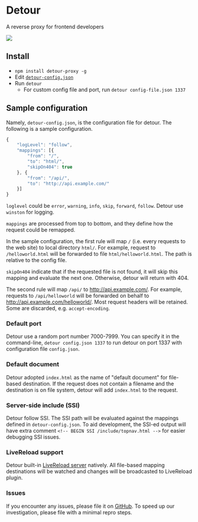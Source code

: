 # Detour
A reverse proxy for frontend developers

[<img src="https://travis-ci.org/candrholdings/detour.svg?branch=master" />](https://travis-ci.org/candrholdings/detour)

## Install
* `npm install detour-proxy -g`
* Edit [`detour-config.json`](detour-config.json)
* Run `detour`
  * For custom config file and port, run `detour config-file.json 1337`

## Sample configuration
Namely, `detour-config.json`, is the configuration file for detour. The following is a sample configuration.
```js
{
    "logLevel": "follow",
    "mappings": [{
        "from": "/",
        "to": "html/",
        "skipOn404": true
    }, {
        "from": "/api/",
        "to": "http://api.example.com/"
    }]
}
```

`loglevel` could be `error`, `warning`, `info`, `skip`, `forward`, `follow`. Detour use `winston` for logging.

`mappings` are processed from top to bottom, and they define how the request could be remapped.

In the sample configuration, the first rule will map `/` (i.e. every requests to the web site) to local directory `html/`. For example, request to `/helloworld.html` will be forwarded to file `html/helloworld.html`. The path is relative to the config file.

`skipOn404` indicate that if the requested file is not found, it will skip this mapping and evaluate the next one. Otherwise, detour will return with 404.

The second rule will map `/api/` to http://api.example.com/. For example, requests to `/api/helloworld` will be forwarded on behalf to http://api.example.com/helloworld/. Most request headers will be retained. Some are discarded, e.g. `accept-encoding`.

### Default port
Detour use a random port number 7000-7999. You can specify it in the command-line, `detour config.json 1337` to run detour on port 1337 with configuration file `config.json`.

### Default document
Detour adopted `index.html` as the name of "default document" for file-based destination. If the request does not contain a filename and the destination is on file system, detour will add `index.html` to the request.

### Server-side include (SSI)
Detour follow SSI. The SSI path will be evaluated against the mappings defined in `detour-config.json`. To aid development, the SSI-ed output will have extra comment `<!-- BEGIN SSI /include/topnav.html -->` for easier debugging SSI issues.

### LiveReload support
Detour built-in [LiveReload server](http://livereload.com/) natively. All file-based mapping destinations will be watched and changes will be broadcasted to LiveReload plugin.

### Issues
If you encounter any issues, please file it on [GitHub](issues). To speed up our investigation, please file with a minimal repro steps.
